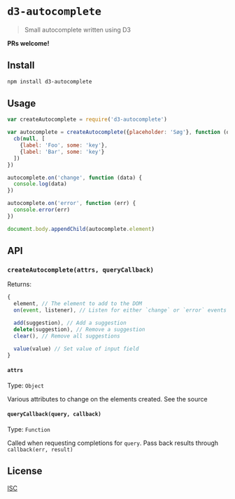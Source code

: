 # `d3-autocomplete`

> Small autocomplete written using D3

**PRs welcome!**

## Install

```sh
npm install d3-autocomplete
```

## Usage

```js
var createAutocomplete = require('d3-autocomplete')

var autocomplete = createAutocomplete({placeholder: 'Søg'}, function (query, cb) {
  cb(null, [
    {label: 'Foo', some: 'key'},
    {label: 'Bar', some: 'key'}
  ])
})

autocomplete.on('change', function (data) {
  console.log(data)
})

autocomplete.on('error', function (err) {
  console.error(err)
})

document.body.appendChild(autocomplete.element)

```

## API

### `createAutocomplete(attrs, queryCallback)`

Returns:

```js
{
  element, // The element to add to the DOM
  on(event, listener), // Listen for either `change` or `error` events

  add(suggestion), // Add a suggestion
  delete(suggestion), // Remove a suggestion
  clear(), // Remove all suggestions

  value(value) // Set value of input field
}
```

#### `attrs`
Type: `Object`

Various attributes to change on the elements created. See the source

#### `queryCallback(query, callback)`
Type: `Function`

Called when requesting completions for `query`. Pass back results through `callback(err, result)`

## License

[ISC](LICENSE.md)
